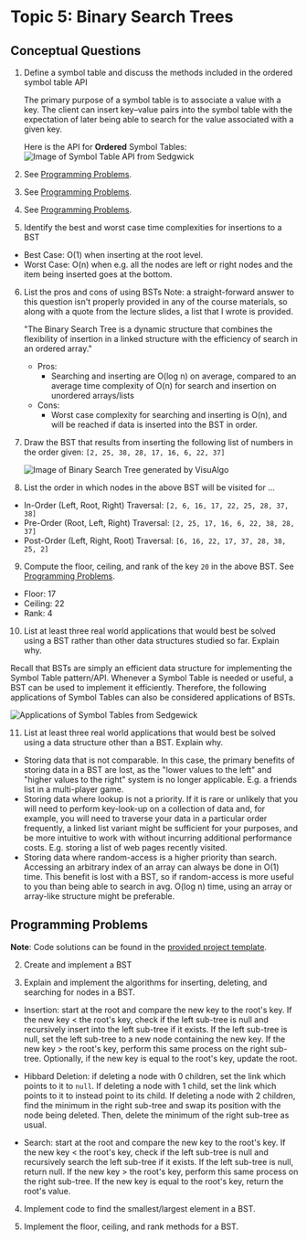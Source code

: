 # Topic 5: Binary Search Trees

## Conceptual Questions

1. Define a symbol table and discuss the methods included in the ordered symbol table API
   
   The primary purpose of a symbol table is to associate a value with a key. The client can
   insert key–value pairs into the symbol table with the expectation of later being able to
   search for the value associated with a given key.

   Here is the API for **Ordered** Symbol Tables:
   ![Image of Symbol Table API from Sedgwick](https://algs4.cs.princeton.edu/31elementary/images/ordered-symbol-table-api.png)

2. See [Programming Problems](#programming-problems).

3. See [Programming Problems](#programming-problems).

4. See [Programming Problems](#programming-problems).

5. Identify the best and worst case time complexities for insertions to a BST
  * Best Case: O(1) when inserting at the root level.
  * Worst Case: O(n) when e.g. all the nodes are left or right nodes and the item being inserted goes at the bottom.

6. List the pros and cons of using BSTs
    Note: a straight-forward answer to this question isn't properly provided in any of the course materials, so along with
    a quote from the lecture slides, a list that I wrote is provided.

    "The Binary Search Tree is a dynamic structure that combines the flexibility of insertion in a linked structure
    with the efficiency of search in an ordered array."
    
    * Pros:
      * Searching and inserting are O(log n) on average, compared to an average time complexity of O(n) for search and insertion
        on unordered arrays/lists
    * Cons:
      * Worst case complexity for searching and inserting is O(n), and will be reached if data is inserted into the BST in order.

  

7. Draw the BST that results from inserting the following list of numbers in the order given:
   `[2, 25, 38, 28, 17, 16, 6, 22, 37]`

   ![Image of Binary Search Tree generated by VisuAlgo](https://i.imgur.com/VS8ciob.png)

8. List the order in which nodes in the above BST will be visited for ...
  * In-Order (Left, Root, Right) Traversal: `[2, 6, 16, 17, 22, 25, 28, 37, 38]`
  * Pre-Order (Root, Left, Right) Traversal: `[2, 25, 17, 16, 6, 22, 38, 28, 37]`
  * Post-Order (Left, Right, Root) Traversal: `[6, 16, 22, 17, 37, 28, 38, 25, 2]`

9. Compute the floor, ceiling, and rank of the key `20` in the above BST. See [Programming Problems](#programming-problems).
  * Floor: 17
  * Ceiling: 22
  * Rank: 4

10. List at least three real world applications that would best be solved using a BST rather than other data structures studied
    so far. Explain why.

  Recall that BSTs are simply an efficient data structure for implementing the Symbol Table pattern/API. Whenever a Symbol Table
  is needed or useful, a BST can be used to implement it efficiently. Therefore, the following applications of Symbol Tables
  can also be considered applications of BSTs.
  
  ![Applications of Symbol Tables from Sedgewick](https://algs4.cs.princeton.edu/31elementary/images/symbol-table-applications.png)

11. List at least three real world applications that would best be solved using a data structure other than a BST. Explain why.
  
  * Storing data that is not comparable. In this case, the primary benefits of storing data in a BST are lost, as the "lower values
    to the left" and "higher values to the right" system is no longer applicable. E.g. a friends list in a multi-player game.
  * Storing data where lookup is not a priority. If it is rare or unlikely that you will need to perform key-look-up on a collection
    of data and, for example, you will need to traverse your data in a particular order frequently, a linked list variant might
    be sufficient for your purposes, and be more intuitive to work with without incurring additional performance costs. E.g.
    storing a list of web pages recently visited.
  * Storing data where random-access is a higher priority than search. Accessing an arbitrary index of an array can always be done
    in O(1) time. This benefit is lost with a BST, so if random-access is more useful to you than being able to search in avg. O(log n) time,
    using an array or array-like structure might be preferable.

## Programming Problems

**Note**: Code solutions can be found in the [provided project template](./bst-project/).

2. Create and implement a BST

3. Explain and implement the algorithms for inserting, deleting, and searching for nodes in a BST.
  * Insertion: start at the root and compare the new key to the root's key. If the new key < the root's key,
    check if the left sub-tree is null and recursively insert into the left sub-tree if it exists. If the left
    sub-tree is null, set the left sub-tree to a new node containing the new key. If the new key > the root's key,
    perform this same process on the right sub-tree. Optionally, if the new key is equal to the root's key, update
    the root.

  * Hibbard Deletion: if deleting a node with 0 children, set the link which points to it to `null`. If deleting
    a node with 1 child, set the link which points to it to instead point to its child. If deleting a node with 2
    children, find the minimum in the right sub-tree and swap its position with the node being deleted. Then, delete
    the minimum of the right sub-tree as usual.

  * Search: start at the root and compare the new key to the root's key. If the new key < the root's key,
    check if the left sub-tree is null and recursively search the left sub-tree if it exists. If the left
    sub-tree is null, return null. If the new key > the root's key, perform this same process on the right
    sub-tree. If the new key is equal to the root's key, return the root's value.

4. Implement code to find the smallest/largest element in a BST.

9. Implement the floor, ceiling, and rank methods for a BST.
